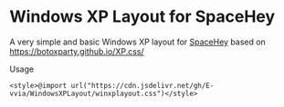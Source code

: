 # Windows XP Layout for SpaceHey

A very simple and basic Windows XP layout for [SpaceHey]("https://spacehey.com/home") based on https://botoxparty.github.io/XP.css/

Usage

```
<style>@import url("https://cdn.jsdelivr.net/gh/E-vvia/WindowsXPLayout/winxplayout.css")</style>
```
